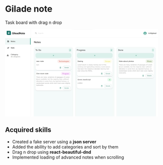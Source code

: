 # Gilade note
Task board with drag n drop

![Preview](./src/assets/preview.jpg)


## Acquired skills 

+ Created a fake server using a **json server**
+ Added the ability to add categories and sort by them
+ Drag n drop using **react-beautiful-dnd**
+ Implemented loading of advanced notes when scrolling